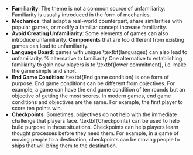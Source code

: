 - **Familiarity**: The theme is not a common source of unfamiliarity.
  Familiarity is usually introduced in the form of mechanics.
- **Mechanics**: that adapt a real-world counterpart, share similarities with
  popular games, or modify a familiar concept increase familiarity.
- **Avoid Creating Unfamiliarity**: Some elements of games can also introduce
  unfamiliarity. **Component**s that are too different from existing games can
  lead to unfamiliarity.
- **Language Board**: games with unique \textbf{languages} can also lead to
  unfamiliarity. % alternative to familiarity One alternative to establishing
  familiarity to gain new players is to \textbf{lower commitment}, i.e. make the
  game simple and short.
- **End Game Condition**: \textbf{End game condition} is one form of purpose.
  End game conditions can be different from objectives. For example, a game can
  have the end game condition of ten rounds but an objective of getting the most
  scores. In modern games, end game conditions and objectives are the same. For
  example, the first player to score ten points win.
- **Checkpoints**: Sometimes, objectives do not help with the immediate
  challenge that players face. \textbf{Checkpoints} can be used to help build
  purpose in these situations. Checkpoints can help players learn thought
  processes before they need them. For example, in a game of moving people to a
  destination, checkpoints can be moving people to ships that will bring them to
  the destination.
